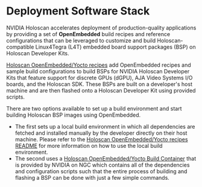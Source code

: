 # Deployment Software Stack

NVIDIA Holoscan accelerates deployment of production-quality applications
by providing a set of **OpenEmbedded** build recipes and reference configurations
that can be leveraged to customize and build Holoscan-compatible Linux4Tegra (L4T)
embedded board support packages (BSP) on Holoscan Developer Kits.

[Holoscan OpenEmbedded/Yocto recipes](https://github.com/nvidia-holoscan/meta-tegra-holoscan) add
OpenEmbedded recipes and sample build configurations to build BSPs for NVIDIA Holoscan Developer Kits
that feature support for discrete GPUs (dGPU), AJA Video Systems I/O boards, and the Holoscan
SDK.
These BSPs are built on a developer's host machine and are then flashed onto a Holoscan Developer Kit
using provided scripts.

There are two options available to set up a build environment and start
building Holoscan BSP images using OpenEmbedded.

- The first sets up a local build environment in which all dependencies
are fetched and installed manually by the developer directly on their host machine.
Please refer to the [Holoscan OpenEmbedded/Yocto recipes README](https://github.com/nvidia-holoscan/meta-tegra-holoscan/blob/main/README.md)
for more information on how to use the local build environment.
- The second uses a [Holoscan OpenEmbedded/Yocto Build Container](https://catalog.ngc.nvidia.com/orgs/nvidia/teams/clara-holoscan/containers/holoscan-oe-builder) that is provided by NVIDIA on NGC which contains all of
the dependencies and  configuration scripts such that the entire process of
building and flashing a BSP can be done with just a few simple commands.
